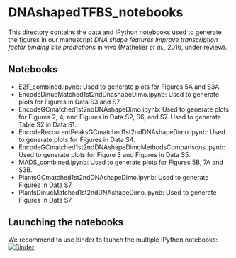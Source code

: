 # DNAshapedTFBS_notebooks

This directory contains the data and IPython notebooks used to generate the figures in our
manuscript *DNA shape features improve transcription factor binding site predictions* in vivo
(Mathelier *et al.*, 2016, under review).

## Notebooks

- E2F_combined.ipynb: Used to generate plots for Figures 5A and S3A.
- EncodeDinucMatched1st2ndDnashapeDimo.ipynb: Used to generate plots for
Figures in Data S3 and S7.
- EncodeGCmatched1st2ndDNAshapeDimo.ipynb: Used to generate plots for Figures
2, 4, and Figures in Data S2, S6, and S7. Used to generate Table S2 in
Data S1.
- EncodeReccurentPeaksGCmatched1st2ndDNAshapeDimo.ipynb: Used to generate plots
for Figures in Data S4.
- EncodeGCmatched1st2ndDNAshapeDimoMethodsComparisons.ipynb: Used to generate
plots for Figure 3 and Figures in Data S5.
- MADS_combined.ipynb: Used to generate plots for Figures 5B, 7A and S3B.
- PlantsGCmatched1st2ndDNAshapeDimo.ipynb: Used to generate Figures in Data S7.
- PlantsDinucMatched1st2ndDNAshapeDimo.ipynb: Used to generate Figures in Data
S7.

## Launching the notebooks

We recommend to use binder to launch the multiple IPython notebooks:
[![Binder](http://mybinder.org/badge.svg)](http://mybinder.org/repo/amathelier/DNAshapedTFBS_notebooks)
